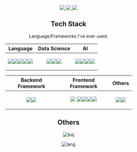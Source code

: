 <!-- <div align="center">
<img src="https://github-readme-stats.vercel.app/api?username=kevin622&count_private=true&show_icons=true">
</div> -->

<p align="center">
  <a target="_blank" href="https://kevin622.github.io/">
    <img src="https://img.shields.io/badge/MyPage-%23181717?style=for-the-badge&logo=Github&logoColor=white" />
  </a>
  <a target="_blank" href="https://velog.io/@kevin622">
    <img src="https://img.shields.io/badge/Velog-%2320C997?style=for-the-badge&logo=Velog&logoColor=white" />
  </a>
  <a target="_blank" href="mailto:kevin622@yonsei.ac.kr">
    <img src="https://img.shields.io/badge/Gmail-%23EA4335?style=for-the-badge&logo=Gmail&logoColor=white" />
  </a>
</p>
<h2 align="center">Tech Stack</h2>
<p align="center">Language/Frameworks I've ever used.</p>

<div style="width: 80%; margin: auto">

|Language|Data Science|AI|
|:--:|:--:|:--:|
|<p align="center"><img src="https://img.shields.io/badge/Python-%233776AB?style=for-the-badge&logo=Python&logoColor=white"/><img src="https://img.shields.io/badge/HTML-%23E34F26?style=for-the-badge&logo=HTML5&logoColor=white" /><img src="https://img.shields.io/badge/CSS-%231572B6?style=for-the-badge&logo=CSS3&logoColor=white" /><img src="https://img.shields.io/badge/JavaScript-%23%23F7DF1E?style=for-the-badge&logo=JavaScript&logoColor=white" /><img src="https://img.shields.io/badge/SQL-%234479A1?style=for-the-badge&logo=MySQL&logoColor=white" /></p>|<p align="center"><img src="https://img.shields.io/badge/Pandas-%23150458?style=for-the-badge&logo=Pandas&logoColor=white" /><img src="https://img.shields.io/badge/Numpy-%23013243?style=for-the-badge&logo=Numpy&logoColor=white" /><img src="https://img.shields.io/badge/scikit--learn-%23F7931E?style=for-the-badge&logo=scikit-learn&logoColor=white" /></p>|<p align="center"><img src="https://img.shields.io/badge/PyTorch-%23EE4C2C?style=for-the-badge&logo=PyTorch&logoColor=white" /><img src="https://img.shields.io/badge/OpenAI%20Gym-%230081A5?style=for-the-badge&logo=OpenAIGym&logoColor=white" /><img src="https://img.shields.io/badge/Weights%20%26%20Biases-%23FFBE00?style=for-the-badge&logo=Weights%20%26%20Biases&logoColor=white" /><img src="https://img.shields.io/badge/Triton%20Inference%20Server-%2376B900?style=for-the-badge&logo=Nvidia&logoColor=white" /></p>|

|Backend Framework|Frontend Framework|Others|
|:--:|:--:|:--:|
|<p align="center"><img src="https://img.shields.io/badge/Django-%23092E20?style=for-the-badge&logo=Django&logoColor=white" /><img src="https://img.shields.io/badge/Flask-%23000000?style=for-the-badge&logo=Flask&logoColor=white" /></p>|<p align="center"><img src="https://img.shields.io/badge/Vuejs-%234FC08D?style=for-the-badge&logo=Vue.js&logoColor=white" /> <img src="https://img.shields.io/badge/React-%2361DAFB?style=for-the-badge&logo=React&logoColor=white" /><img src="https://img.shields.io/badge/Bootstrap-%237952B3?style=for-the-badge&logo=Bootstrap&logoColor=white" /><img src="https://img.shields.io/badge/Vuetify-%231867C0?style=for-the-badge&logo=Vuetify&logoColor=white" /><img src="https://img.shields.io/badge/Sass-%23CC6699?style=for-the-badge&logo=Sass&logoColor=white"></p></p>|<p align="center"><img src="https://img.shields.io/badge/Docker-%232496ED?style=for-the-badge&logo=Docker&logoColor=white" /><img src="https://img.shields.io/badge/ApacheJmeter-%23D22128?style=for-the-badge&logo=ApacheJmeter&logoColor=white" /></p>|






</div>
<h2 align="center">Others</h2>
<div align="center">

![boj](http://mazassumnida.wtf/api/v2/generate_badge?boj=kevin622)

![lang](https://github-readme-stats.vercel.app/api/top-langs/?username=kevin622&layout=compact&hide=jupyter+notebook)

</div>
